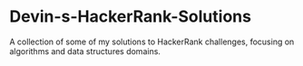 # Devin-s-HackerRank-Solutions
A collection of some of my solutions to HackerRank challenges, focusing on algorithms and data structures domains.
